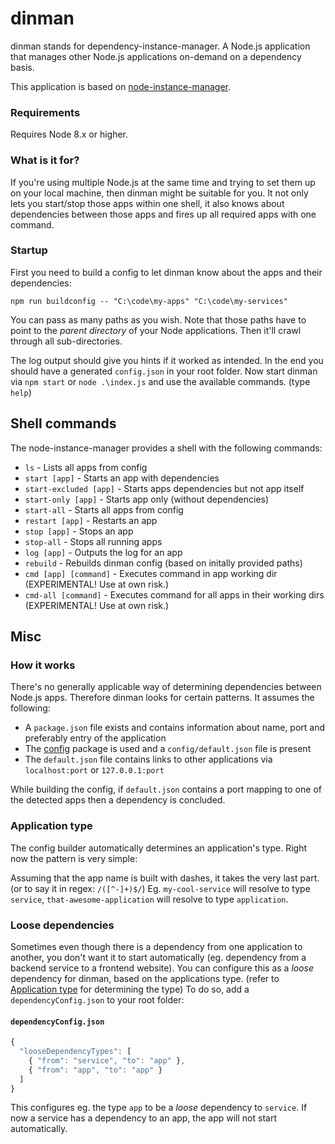 # dinman
dinman stands for dependency-instance-manager. A Node.js application that manages other Node.js applications on-demand on a dependency basis.

This application is based on [node-instance-manager](https://github.com/kihenkel/node-instance-manager "node-instance-manager").

### Requirements
Requires Node 8.x or higher.

### What is it for?
If you're using multiple Node.js at the same time and trying to set them up on your local machine, then dinman might be suitable for you.
It not only lets you start/stop those apps within one shell, it also knows about dependencies between those apps and fires up all required apps with one command.

### Startup
First you need to build a config to let dinman know about the apps and their dependencies:

`npm run buildconfig -- "C:\code\my-apps" "C:\code\my-services"`

You can pass as many paths as you wish. Note that those paths have to point to the *parent directory* of your Node applications. Then it'll crawl through all sub-directories.

The log output should give you hints if it worked as intended. In the end you should have a generated `config.json` in your root folder.
Now start dinman via `npm start` or `node .\index.js` and use the available commands. (type `help`)

## Shell commands
The node-instance-manager provides a shell with the following commands:
- `ls` - Lists all apps from config
- `start [app]` - Starts an app with dependencies
- `start-excluded [app]` - Starts apps dependencies but not app itself
- `start-only [app]` - Starts app only (without dependencies)
- `start-all` - Starts all apps from config
- `restart [app]` - Restarts an app
- `stop [app]` - Stops an app
- `stop-all` - Stops all running apps
- `log [app]` - Outputs the log for an app
- `rebuild` - Rebuilds dinman config (based on initally provided paths)
- `cmd [app] [command]` - Executes command in app working dir (EXPERIMENTAL! Use at own risk.)
- `cmd-all [command]` - Executes command for all apps in their working dirs (EXPERIMENTAL! Use at own risk.)

## Misc
### How it works
There's no generally applicable way of determining dependencies between Node.js apps. Therefore dinman looks for certain patterns. It assumes the following:
* A `package.json` file exists and contains information about name, port and preferably entry of the application
* The [config](https://www.npmjs.com/package/config) package is used and a `config/default.json` file is present
* The `default.json` file contains links to other applications via `localhost:port` or `127.0.0.1:port`

While building the config, if `default.json` contains a port mapping to one of the detected apps then a dependency is concluded.

### Application type
The config builder automatically determines an application's type. Right now the pattern is very simple:

Assuming that the app name is built with dashes, it takes the very last part. (or to say it in regex: `/([^-]+)$/`) Eg. `my-cool-service` will resolve to type `service`, `that-awesome-application` will resolve to type `application`.

### Loose dependencies
Sometimes even though there is a dependency from one application to another, you don't want it to start automatically (eg. dependency from a backend service to a frontend website).
You can configure this as a *loose* dependency for dinman, based on the applications type. (refer to [Application type](#application-type) for determining the type)
To do so, add a `dependencyConfig.json` to your root folder:

#### `dependencyConfig.json`
```javascript
{
  "looseDependencyTypes": [
    { "from": "service", "to": "app" },
    { "from": "app", "to": "app" }
  ]
}
```

This configures eg. the type `app` to be a *loose* dependency to `service`. If now a service has a dependency to an app, the app will not start automatically.
